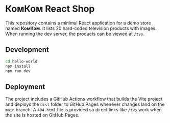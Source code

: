 # КомКом React Shop

This repository contains a minimal React application for a demo store named **КомКом**. It lists 20 hard-coded television products with images. When running the dev server, the products can be viewed at `/tvs`.

## Development

```bash
cd hello-world
npm install
npm run dev
```

## Deployment

The project includes a GitHub Actions workflow that builds the Vite project and deploys the `dist` folder to GitHub Pages whenever changes land on the `main` branch. A `404.html` file is provided so direct links like `/tvs` work when the site is hosted on GitHub Pages.
